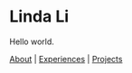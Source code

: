 # Linda Li

Hello world.

[About](/about.html) | [Experiences](/experiences.html) | [Projects](/projects.html)